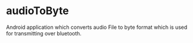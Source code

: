 # audioToByte
Android application which converts audio File to byte format which is used for transmitting over bluetooth.
